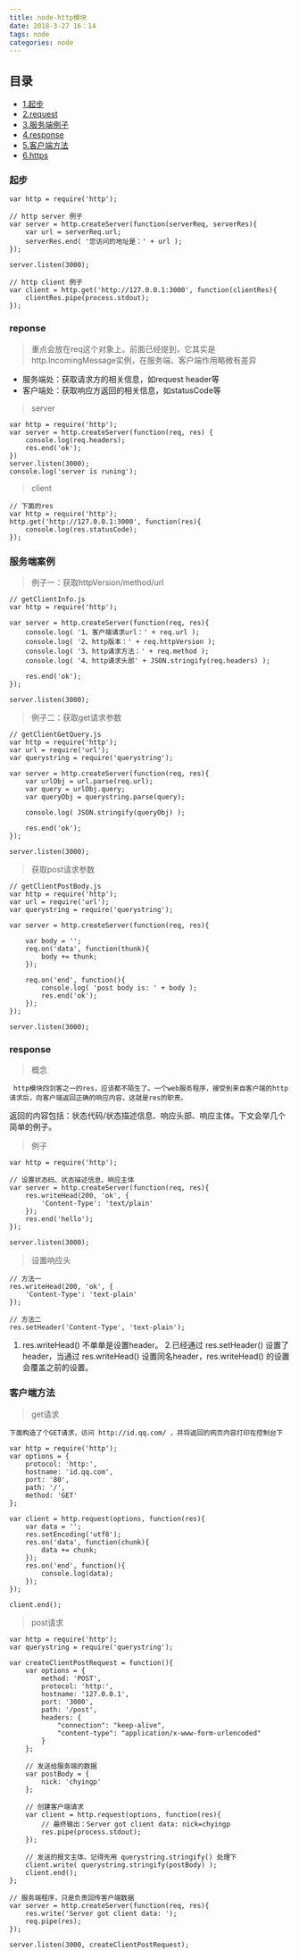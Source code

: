 ```yaml
---
title: node-http模块
date: 2018-3-27 16：14
tags: node
categories: node
---
```



## 目录

* [1.起步](#1)
* [2.request](#2)
* [3.服务端例子](#3)
* [4.response](#4)
* [5.客户端方法](#5)
* [6.https](#6)


<div><!-- more--></div>

<h3 id="1">起步</h3> 


```
var http = require('http');

// http server 例子
var server = http.createServer(function(serverReq, serverRes){
    var url = serverReq.url;
    serverRes.end( '您访问的地址是：' + url );
});

server.listen(3000);

// http client 例子
var client = http.get('http://127.0.0.1:3000', function(clientRes){
    clientRes.pipe(process.stdout);
});
```


<h3 id="2">reponse</h3>

> 重点会放在req这个对象上。前面已经提到，它其实是http.IncomingMessage实例，在服务端、客户端作用略微有差异

* 服务端处：获取请求方的相关信息，如request header等
* 客户端处：获取响应方返回的相关信息，如statusCode等


> server


```
var http = require('http');
var server = http.createServer(function(req, res) {
	console.log(req.headers);
	res.end('ok');
})
server.listen(3000);
console.log('server is runing');
```

> client


```
// 下面的res
var http = require('http');
http.get('http://127.0.0.1:3000', function(res){
    console.log(res.statusCode);
});
```

<h3 id="3">服务端案例</h3>

> 例子一：获取httpVersion/method/url


```
// getClientInfo.js
var http = require('http');

var server = http.createServer(function(req, res){
    console.log( '1、客户端请求url：' + req.url );
    console.log( '2、http版本：' + req.httpVersion );
    console.log( '3、http请求方法：' + req.method );
    console.log( '4、http请求头部' + JSON.stringify(req.headers) );

    res.end('ok');
});

server.listen(3000);

```

> 例子二：获取get请求参数


```
// getClientGetQuery.js
var http = require('http');
var url = require('url');
var querystring = require('querystring');

var server = http.createServer(function(req, res){
    var urlObj = url.parse(req.url);
    var query = urlObj.query;
    var queryObj = querystring.parse(query);
    
    console.log( JSON.stringify(queryObj) );
    
    res.end('ok');
});

server.listen(3000);
```


> 获取post请求参数


```
// getClientPostBody.js
var http = require('http');
var url = require('url');
var querystring = require('querystring');

var server = http.createServer(function(req, res){
    
    var body = '';  
    req.on('data', function(thunk){
        body += thunk;
    });

    req.on('end', function(){
        console.log( 'post body is: ' + body );
        res.end('ok');
    }); 
});

server.listen(3000);
```

<h3 id="4">response</h3>

> 概念

`
http模块四剑客之一的res，应该都不陌生了。一个web服务程序，接受到来自客户端的http请求后，向客户端返回正确的响应内容，这就是res的职责。`

返回的内容包括：状态代码/状态描述信息、响应头部、响应主体。下文会举几个简单的例子。


> 例子


```
var http = require('http');

// 设置状态码、状态描述信息、响应主体
var server = http.createServer(function(req, res){
    res.writeHead(200, 'ok', {
        'Content-Type': 'text/plain'
    });
    res.end('hello');
});

server.listen(3000);
```

> 设置响应头


```
// 方法一
res.writeHead(200, 'ok', {
    'Content-Type': 'text-plain'
});

// 方法二
res.setHeader('Content-Type', 'text-plain');
```

1. res.writeHead() 不单单是设置header。
2.已经通过 res.setHeader() 设置了header，当通过 res.writeHead() 设置同名header，res.writeHead() 的设置会覆盖之前的设置。

<h3 id="5">客户端方法</h3>

> get请求

`下面构造了个GET请求，访问 http://id.qq.com/ ，并将返回的网页内容打印在控制台下`


```
var http = require('http');
var options = {
    protocol: 'http:',
    hostname: 'id.qq.com',
    port: '80',
    path: '/',
    method: 'GET'
};

var client = http.request(options, function(res){
    var data = '';
    res.setEncoding('utf8');
    res.on('data', function(chunk){
        data += chunk;
    });
    res.on('end', function(){
        console.log(data);
    });
});

client.end();
```

> post请求


```
var http = require('http');
var querystring = require('querystring');

var createClientPostRequest = function(){
    var options = {
        method: 'POST',
        protocol: 'http:',
        hostname: '127.0.0.1',
        port: '3000',
        path: '/post',
        headers: {
            "connection": "keep-alive",
            "content-type": "application/x-www-form-urlencoded"
        }    
    };

    // 发送给服务端的数据
    var postBody = {
        nick: 'chyingp'
    };

    // 创建客户端请求
    var client = http.request(options, function(res){
        // 最终输出：Server got client data: nick=chyingp
        res.pipe(process.stdout);  
    });

    // 发送的报文主体，记得先用 querystring.stringify() 处理下
    client.write( querystring.stringify(postBody) );
    client.end();
};

// 服务端程序，只是负责回传客户端数据
var server = http.createServer(function(req, res){
    res.write('Server got client data: ');
    req.pipe(res);
});

server.listen(3000, createClientPostRequest);
```

